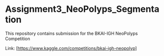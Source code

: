 # Assignment3_NeoPolyps_Segmentation
This repository contains submission for the BKAI-IGH NeoPolyps Competition

Link: [https://www.kaggle.com/competitions/bkai-igh-neopolyp]
